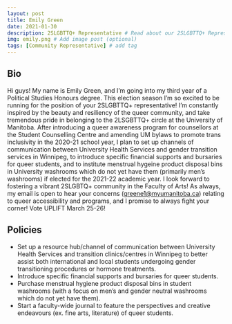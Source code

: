 ```yaml
---
layout: post
title: Emily Green
date: 2021-01-30
description: 2SLGBTTQ+ Representative # Read about our 2SLGBTTQ+ Representative and her policies
img: emily.png # Add image post (optional)
tags: [Community Representative] # add tag
---
```

## Bio
Hi guys! My name is Emily Green, and I’m going into my third year of a Political Studies Honours degree. This election season I’m so excited to be running for the position of your 2SLGBTTQ+ representative! I’m constantly inspired by the beauty and resiliency of the queer community, and take tremendous pride in belonging to the 2LSGBTTQ+ circle at the University of Manitoba. After introducing a queer awareness program for counsellors at the Student Counselling Centre and amending UM bylaws to promote trans inclusivity in the 2020-21 school year, I plan to set up channels of communication between University Health Services and gender transition services in Winnipeg, to introduce specific financial supports and bursaries for queer students, and to institute menstrual hygeine product disposal bins in University washrooms which do not yet have them (primarily men’s washrooms) if elected for the 2021-22 academic year. I look forward to fostering a vibrant 2SLGBTQ+ community in the Faculty of Arts! As always, my email is open to hear your concerns (greene1@myumanitoba.ca) relating to queer accessibility and programs, and I promise to always fight your corner! Vote UPLIFT March 25-26!

## Policies
- Set up a resource hub/channel of communication between University Health Services and transition clinics/centres in Winnipeg to better assist both international and local students undergoing gender transitioning procedures or hormone treatments.
- Introduce specific financial supports and bursaries for queer students.
- Purchase menstrual hygiene product disposal bins in student washrooms (with a focus on men’s and gender neutral washrooms which do not yet have them).
- Start a faculty-wide journal to feature the perspectives and creative endeavours (ex. fine arts, literature) of queer students. 

